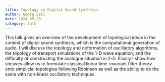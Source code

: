 ```yaml
---
title: Topology in Digital Sound Synthesis
author: Georg Essl
date: 2024-09-20
category: talk
---
```

This talk gives an overview of the development of topological ideas in the context of digital sound synthesis, which is the computational generation of audio. I will discuss the topology and deformation of oscillatory algorithms, the topology of transport simulations of the 1-D wave equation, and the difficulty of constructing the analogue situation in 2-D. Finally I show how sheaves allow us to formulate classical linear time-invariant filter theory onto simplicial topologies following Robinson as well as the ability to do the same with non-linear oscillatory techniques.
